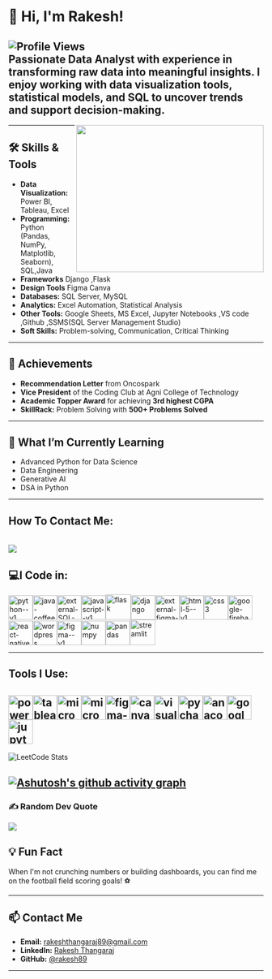 # 👋 Hi, I'm Rakesh!  

![Profile Views](https://komarev.com/ghpvc/?username=rakesh89&color=blue)  
Passionate **Data Analyst** with experience in transforming raw data into meaningful insights. I enjoy working with data visualization tools, statistical models, and SQL to uncover trends and support decision-making.
---
<img align="right" width="370" height="290" src="https://i.pinimg.com/originals/47/f0/34/47f0342cec72b800463bf003eac1257e.gif">

---

## 🛠️ Skills & Tools  
- **Data Visualization:** Power BI, Tableau, Excel 
- **Programming:** Python (Pandas, NumPy, Matplotlib, Seaborn), SQL,Java 
- **Frameworks** Django ,Flask
- **Design Tools** Figma  Canva
- **Databases:** SQL Server, MySQL  
- **Analytics:** Excel Automation, Statistical Analysis  
- **Other Tools:** Google Sheets, MS Excel, Jupyter Notebooks ,VS code ,Github ,SSMS(SQL Server Management Studio)
- **Soft Skills:** Problem-solving, Communication, Critical Thinking  

---
## 🏅 Achievements  

- **Recommendation Letter** from Oncospark  
- **Vice President** of the Coding Club at Agni College of Technology  
- **Academic Topper Award** for achieving **3rd highest CGPA**  
- **SkillRack:** Problem Solving with **500+ Problems Solved**

---

## 🌱 What I’m Currently Learning  
- Advanced Python for Data Science  
- Data Engineering
- Generative AI
- DSA in Python 

---

## How To Contact Me:
<br /> [<img src="https://img.shields.io/badge/LinkedIn-0077B5?style=for-the-badge&logo=linkedin&logoColor=white" />](https://www.linkedin.com/in/rakesh3697/?utm_source=share&utm_campaign=share_via&utm_content=profile&utm_medium=android_app)

## 💻I Code in:
<img width="48" height="48" src="https://img.icons8.com/color/48/python--v1.png" alt="python--v1"/><img width="48" height="48" src="https://img.icons8.com/color/48/java-coffee-cup-logo--v1.png" alt="java-coffee-cup-logo--v1"/><img width="48" height="48" src="https://img.icons8.com/external-those-icons-flat-those-icons/48/external-SQL-development-files-those-icons-flat-those-icons.png" alt="external-SQL-development-files-those-icons-flat-those-icons"/><img width="48" height="48" src="https://img.icons8.com/color/48/javascript--v1.png" alt="javascript--v1"/><img width="50" height="50" src="https://img.icons8.com/nolan/50/flask.png" alt="flask"/><img width="48" height="48" src="https://img.icons8.com/color/48/django.png" alt="django"/><img width="48" height="48" src="https://img.icons8.com/external-tal-revivo-shadow-tal-revivo/48/external-figma-a-better-way-to-design-and-gather-feedback-all-in-one-place-logo-shadow-tal-revivo.png" alt="external-figma-a-better-way-to-design-and-gather-feedback-all-in-one-place-logo-shadow-tal-revivo"/><img width="48" height="48" src="https://img.icons8.com/color/48/html-5--v1.png" alt="html-5--v1"/><img width="48" height="48" src="https://img.icons8.com/color/48/css3.png" alt="css3"/><img width="48" height="48" src="https://img.icons8.com/color/48/google-firebase-console.png" alt="google-firebase-console"/><img width="48" height="48" src="https://img.icons8.com/color/48/react-native.png" alt="react-native"/><img width="48" height="48" src="https://img.icons8.com/color/48/wordpress.png" alt="wordpress"/><img width="48" height="48" src="https://img.icons8.com/color/48/figma--v1.png" alt="figma--v1"/><img width="48" height="48" src="https://img.icons8.com/color/48/numpy.png" alt="numpy"/><img width="48" height="48" src="https://img.icons8.com/color/48/pandas.png" alt="pandas"/><img width="50" height="50" src="https://img.icons8.com/ios-filled/50/streamlit.png" alt="streamlit"/>

---
## Tools I Use:

<img width="48" height="48" src="https://img.icons8.com/color/48/power-bi.png" alt="power-bi"/><img width="48" height="48" src="https://img.icons8.com/color/48/tableau-software.png" alt="tableau-software"/><img width="48" height="48" src="https://img.icons8.com/color/48/microsoft-excel-2019--v1.png" alt="microsoft-excel-2019--v1"/><img width="48" height="48" src="https://img.icons8.com/color/48/microsoft-sql-server.png" alt="microsoft-sql-server"/><img width="48" height="48" src="https://img.icons8.com/color/48/figma--v1.png" alt="figma--v1"/><img width="48" height="48" src="https://img.icons8.com/fluency/48/canva.png" alt="canva"/><img width="48" height="48" src="https://img.icons8.com/fluency/48/visual-studio-code-2019.png" alt="visual-studio-code-2019"/><img width="48" height="48" src="https://img.icons8.com/color/48/pycharm--v1.png" alt="pycharm--v1"/><img width="48" height="48" src="https://img.icons8.com/fluency/48/anaconda--v2.png" alt="anaconda--v2"/><img width="48" height="48" src="https://img.icons8.com/color/48/google-colab.png" alt="google-colab"/><img width="48" height="48" src="https://img.icons8.com/fluency/48/jupyter.png" alt="jupyter"/>
---
![LeetCode Stats](https://leetcard.jacoblin.cool/rakeshrocky005?theme=dark&font=Monda&ext=contest)

[![Ashutosh's github activity graph](https://github-readme-activity-graph.vercel.app/graph?username=rakesh3697&bg_color=000000&color=ffffff&line=0cb043&point=ffffff&area=true&hide_border=true)](https://github.com/ashutosh00710/github-readme-activity-graph)
---
### ✍️ Random Dev Quote
![](https://quotes-github-readme.vercel.app/api?type=horizontal&theme=radical)

## 💡 Fun Fact  
When I'm not crunching numbers or building dashboards, you can find me on the football field scoring goals! ⚽

---
## 📫 Contact Me  

- **Email:** rakeshthangaraj89@gmail.com  
- **LinkedIn:** [Rakesh Thangaraj](https://www.linkedin.com/in/rakesh3697/?utm_source=share&utm_campaign=share_via&utm_content=profile&utm_medium=android_app)  
- **GitHub:** [@rakesh89](https://github.com/Rakesh3697)  

---
